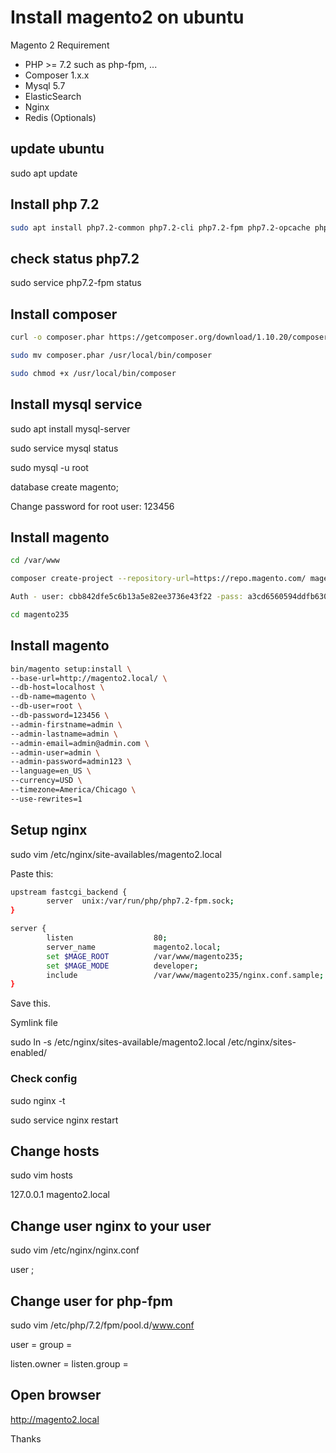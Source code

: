 # Install magento2 on ubuntu


Magento 2 Requirement
- PHP >= 7.2 such as php-fpm, ...
- Composer 1.x.x
- Mysql 5.7
- ElasticSearch
- Nginx
- Redis (Optionals)


## update ubuntu
sudo apt update

## Install php 7.2

```bash
sudo apt install php7.2-common php7.2-cli php7.2-fpm php7.2-opcache php7.2-gd php7.2-mysql php7.2-curl php7.2-intl php7.2-xsl php7.2-mbstring php7.2-zip php7.2-bcmath php7.2-soap
```

## check status php7.2
sudo service php7.2-fpm status

## Install composer

```bash
curl -o composer.phar https://getcomposer.org/download/1.10.20/composer.phar

sudo mv composer.phar /usr/local/bin/composer

sudo chmod +x /usr/local/bin/composer

```

## Install mysql service

sudo apt install mysql-server

sudo service mysql status

sudo mysql -u root

database create magento;

Change password for root user: 123456

## Install magento 

```bash
cd /var/www

composer create-project --repository-url=https://repo.magento.com/ magento/project-community-edition=2.3.5 magento235

Auth - user: cbb842dfe5c6b13a5e82ee3736e43f22 -pass: a3cd6560594ddfb6302579621b75ff88

cd magento235

```

## Install magento

```bash
bin/magento setup:install \
--base-url=http://magento2.local/ \
--db-host=localhost \
--db-name=magento \
--db-user=root \
--db-password=123456 \
--admin-firstname=admin \
--admin-lastname=admin \
--admin-email=admin@admin.com \
--admin-user=admin \
--admin-password=admin123 \
--language=en_US \
--currency=USD \
--timezone=America/Chicago \
--use-rewrites=1
```

## Setup nginx

sudo vim /etc/nginx/site-availables/magento2.local

Paste this:
  
```bash
upstream fastcgi_backend {
        server  unix:/var/run/php/php7.2-fpm.sock;
}

server {
        listen                  80;
        server_name             magento2.local;
        set $MAGE_ROOT          /var/www/magento235;
        set $MAGE_MODE          developer;
        include                 /var/www/magento235/nginx.conf.sample;
}

```

Save this.

Symlink file

sudo ln -s /etc/nginx/sites-available/magento2.local /etc/nginx/sites-enabled/

### Check config 

sudo nginx -t

sudo service nginx restart

## Change hosts

sudo vim hosts

127.0.0.1 magento2.local

## Change user nginx to your user

sudo vim /etc/nginx/nginx.conf

user <your user name>;

## Change user for php-fpm

sudo vim /etc/php/7.2/fpm/pool.d/www.conf

user = <your user name>
group = <your user name>

listen.owner = <your user name>
listen.group = <your user name>


## Open browser

http://magento2.local

Thanks
